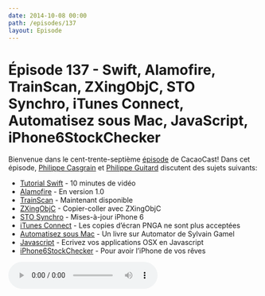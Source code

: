 ```yaml
---
date: 2014-10-08 00:00
path: /episodes/137
layout: Episode
---
```

# Épisode 137 - Swift, Alamofire, TrainScan, ZXingObjC, STO Synchro, iTunes Connect, Automatisez sous Mac, JavaScript, iPhone6StockChecker
<p>Bienvenue dans le cent-trente-septième <a href="https://cacaocast.com/media/cacaocast_137.m4a" title="CacaoCast Episode 137">épisode</a> de CacaoCast! Dans cet épisode, <a href="http://www.twitter.com/philippec" title="Philippe Casgrain sur Twitter">Philippe Casgrain</a> et <a href="http://www.twitter.com/philippeguitard" title="Philippe Guitard sur Twitter">Philippe Guitard</a> discutent des sujets suivants:</p>
<ul><li><a href="https://developer.apple.com/swift/blog/?id=16" title="Tutorial Swift">Tutorial Swift</a> - 10 minutes de vidéo</li>
<li><a href="https://github.com/Alamofire/Alamofire" title="Alamofire">Alamofire</a> - En version 1.0</li>
<li><a href="http://trainscan.ca" title="TrainScan">TrainScan</a> - Maintenant disponible</li>
<li><a href="https://github.com/TheLevelUp/ZXingObjC" title="ZXingObjC">ZXingObjC</a> - Copier-coller avec ZXingObjC</li>
<li><a href="https://itunes.apple.com/us/app/sto-synchro/id352223967?mt=8" title="STO Synchro">STO Synchro</a> - Mises-à-jour iPhone 6</li>
<li><a href="https://gist.github.com/philippec/fa4e3083804ef4bc2fc0" title="iTunes Connect">iTunes Connect</a> - Les copies d’écran PNGA ne sont plus acceptées</li>
<li><a href="https://itunes.apple.com/ca/book/automatisez-sous-mac/id892601170?mt=11" title="Automatisez sous Mac">Automatisez sous Mac</a> - Un livre sur Automator de Sylvain Gamel</li>
<li><a href="http://tylergaw.com/articles/building-osx-apps-with-js" title="Javascript">Javascript</a> - Ecrivez vos applications OSX en Javascript</li>
<li><a href="https://github.com/bradcerasani/iphone6-stock-checker" title="iPhone6StockChecker">iPhone6StockChecker</a> - Pour avoir l’iPhone de vos rêves</li>
</ul>
<p><audio controls><source src="https://cacaocast.com/media/cacaocast_137.m4a" type="audio/mpeg"><source src="https://cacaocast.com/media/cacaocast_137.m4a" type="audio/mp4">Votre navigateur ne supporte pas l'élément audio / Your browser does not support the audio element.</audio></p>

